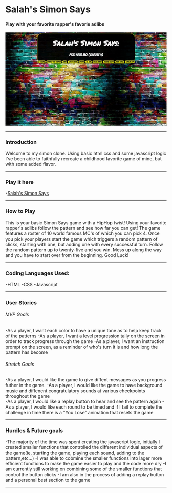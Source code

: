 # Salah's Simon Says
#### Play with your favorite rapper's favorie adlibs

![screenshot of landing page](/docs/images/landing_page.jpg)
___

### Introduction
Welcome to my simon clone. Using basic html css and some javascript logic I've been able to faithfully recreate a childhood favorite game of mine, but with some added flavor.
___

### Play it here
-[Salah's Simon Says](https://sali1993.github.io/simon_game/)
___

### How to Play
This is your basic Simon Says game with a HipHop twist! Using your favorite rapper's adlibs follow the pattern and see how far you can get! The game features a roster of 10 world famous MC's of which you can pick 4. Once you pick your players start the game which triggers a random pattern of clicks, starting with one, but adding one with every successful turn. Follow the random pattern up to twenty-five and you win. Mess up along the way and you have to start over from the beginning. Good Luck!
___

### Coding Languages Used:
-HTML
-CSS
-Javascript
___

### User Stories

###### MVP Goals
-As a player, I want each color to have a unique tone as to help keep track of the patterns
-As a player, I want a level progression tally on the screen in order to track progress through the game
-As a player, I want an instruction prompt on the screen, as a reminder of who's turn it is and how long the pattern has become

###### Stretch Goals
-As a player, I would like the game to give diffent messages as you progress futher in the game.
-As a player, I would like the game to have background music and diffenent congratulatory sounds at various checkpoints throughout the game  
-As a player, I would like a replay button to hear and see the pattern again
-As a player, I would like each round to be timed and if I fail to complete the challenge in time there is a "You Lose" animation that resets the game
___

### Hurdles & Future goals
-The majority of the time was spent creating the javascript logic, initially I created smaller functions that controlled the different individual aspects of the game(ie, starting the game, playing each sound, adding to the pattern,etc...)
-I was able to cobmine the smaller functions into lager more efficient functions to make the game easier to play and the code more dry
-I am currently still working on combining some of the smaller functions that control the button clicks
-I am also in the process of adding a replay button and a personal best section to the game 
___